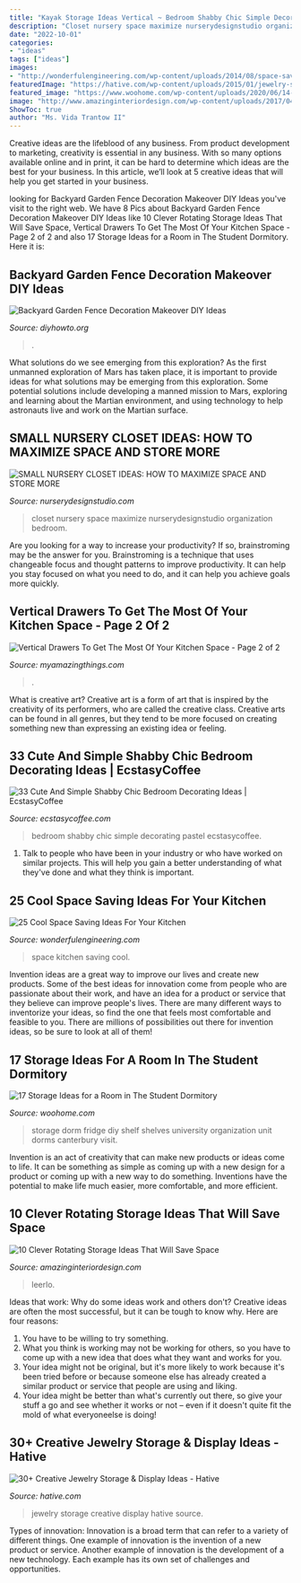 ```yaml
---
title: "Kayak Storage Ideas Vertical ~ Bedroom Shabby Chic Simple Decorating Pastel Ecstasycoffee"
description: "Closet nursery space maximize nurserydesignstudio organization bedroom"
date: "2022-10-01"
categories:
- "ideas"
tags: ["ideas"]
images:
- "http://wonderfulengineering.com/wp-content/uploads/2014/08/space-saving-in-kitchen-15.jpg"
featuredImage: "https://hative.com/wp-content/uploads/2015/01/jewelry-storage-display-ideas/20-jewelry-storage-display-ideas.jpg"
featured_image: "https://www.woohome.com/wp-content/uploads/2020/06/14-over-the-fridge-shelf.jpg"
image: "http://www.amazinginteriordesign.com/wp-content/uploads/2017/04/10-Clever-Rotating-Storage-Ideas-That-Will-Save-Space-3.jpg"
ShowToc: true
author: "Ms. Vida Trantow II"
---
```



Creative ideas are the lifeblood of any business. From product development to marketing, creativity is essential in any business. With so many options available online and in print, it can be hard to determine which ideas are the best for your business. In this article, we’ll look at 5 creative ideas that will help you get started in your business.

	

		
looking for Backyard Garden Fence Decoration Makeover DIY Ideas you've visit to the right web. We have 8 Pics about Backyard Garden Fence Decoration Makeover DIY Ideas like 10 Clever Rotating Storage Ideas That Will Save Space, Vertical Drawers To Get The Most Of Your Kitchen Space - Page 2 of 2 and also 17 Storage Ideas for a Room in The Student Dormitory. Here it is:
		
    
## Backyard Garden Fence Decoration Makeover DIY Ideas

<img loading=lazy src="https://www.diyhowto.org/wp-content/uploads/DIY-Metal-Flower-Garden-Fence-Decor-20-Fence-Decoration-Makeover-DIY-Ideas-DIYHowto.jpg" onerror="this.onerror=null;this.src='https://tse2.mm.bing.net/th?id=OIP.CfBWLJtQSjk-m2t2pbmnbwHaLH&amp;pid=15.1';" alt="Backyard Garden Fence Decoration Makeover DIY Ideas">

_Source: diyhowto.org_

>. 

	

What solutions do we see emerging from this exploration?
As the first unmanned exploration of Mars has taken place, it is important to provide ideas for what solutions may be emerging from this exploration. Some potential solutions include developing a manned mission to Mars, exploring and learning about the Martian environment, and using technology to help astronauts live and work on the Martian surface.

    
## SMALL NURSERY CLOSET IDEAS: HOW TO MAXIMIZE SPACE AND STORE MORE

<img loading=lazy src="http://www.nurserydesignstudio.com/wp-content/uploads/2019/04/small-nursery-closet-ideas-1-1.jpg" onerror="this.onerror=null;this.src='https://tse1.mm.bing.net/th?id=OIP.TpMLWBN9WSKnRoFX7-4EbwHaKH&amp;pid=15.1';" alt="SMALL NURSERY CLOSET IDEAS: HOW TO MAXIMIZE SPACE AND STORE MORE">

_Source: nurserydesignstudio.com_

>closet nursery space maximize nurserydesignstudio organization bedroom. 

	

Are you looking for a way to increase your productivity? If so, brainstroming may be the answer for you. Brainstroming is a technique that uses changeable focus and thought patterns to improve productivity. It can help you stay focused on what you need to do, and it can help you achieve goals more quickly.

    
## Vertical Drawers To Get The Most Of Your Kitchen Space - Page 2 Of 2

<img loading=lazy src="https://myamazingthings.com/wp-content/uploads/2017/01/pull-out.jpg" onerror="this.onerror=null;this.src='https://tse3.mm.bing.net/th?id=OIP.6lSZtf_5BKsvQRHFYsSUkwHaLH&amp;pid=15.1';" alt="Vertical Drawers To Get The Most Of Your Kitchen Space - Page 2 of 2">

_Source: myamazingthings.com_

>. 

	

What is creative art?
Creative art is a form of art that is inspired by the creativity of its performers, who are called the creative class. Creative arts can be found in all genres, but they tend to be more focused on creating something new than expressing an existing idea or feeling.

    
## 33 Cute And Simple Shabby Chic Bedroom Decorating Ideas | EcstasyCoffee

<img loading=lazy src="http://www.ecstasycoffee.com/wp-content/uploads/2016/08/Pastel-Blue-And-Pink-Bedroom-In-Shabby-Chic-Style.jpg" onerror="this.onerror=null;this.src='https://tse4.mm.bing.net/th?id=OIP.VWtcMpCdz0K9E8H0zrgr3QHaKW&amp;pid=15.1';" alt="33 Cute And Simple Shabby Chic Bedroom Decorating Ideas | EcstasyCoffee">

_Source: ecstasycoffee.com_

>bedroom shabby chic simple decorating pastel ecstasycoffee. 

	

1. Talk to people who have been in your industry or who have worked on similar projects. This will help you gain a better understanding of what they've done and what they think is important.

    
## 25 Cool Space Saving Ideas For Your Kitchen

<img loading=lazy src="http://wonderfulengineering.com/wp-content/uploads/2014/08/space-saving-in-kitchen-15.jpg" onerror="this.onerror=null;this.src='https://tse4.mm.bing.net/th?id=OIP.POHkswBpZUddq3_Y7OBOgwHaJ4&amp;pid=15.1';" alt="25 Cool Space Saving Ideas For Your Kitchen">

_Source: wonderfulengineering.com_

>space kitchen saving cool. 

	

Invention ideas are a great way to improve our lives and create new products. Some of the best ideas for innovation come from people who are passionate about their work, and have an idea for a product or service that they believe can improve people's lives. There are many different ways to inventorize your ideas, so find the one that feels most comfortable and feasible to you. There are millions of possibilities out there for invention ideas, so be sure to look at all of them!

    
## 17 Storage Ideas For A Room In The Student Dormitory

<img loading=lazy src="https://www.woohome.com/wp-content/uploads/2020/06/14-over-the-fridge-shelf.jpg" onerror="this.onerror=null;this.src='https://tse3.mm.bing.net/th?id=OIP.bLu8SeE2GhAOQSa3HFfUDAHaJ3&amp;pid=15.1';" alt="17 Storage Ideas for a Room in The Student Dormitory">

_Source: woohome.com_

>storage dorm fridge diy shelf shelves university organization unit dorms canterbury visit. 

	

Invention is an act of creativity that can make new products or ideas come to life. It can be something as simple as coming up with a new design for a product or coming up with a new way to do something. Inventions have the potential to make life much easier, more comfortable, and more efficient.

    
## 10 Clever Rotating Storage Ideas That Will Save Space

<img loading=lazy src="http://www.amazinginteriordesign.com/wp-content/uploads/2017/04/10-Clever-Rotating-Storage-Ideas-That-Will-Save-Space-3.jpg" onerror="this.onerror=null;this.src='https://tse1.mm.bing.net/th?id=OIP.OU1_VGP5hwDEwFQDc-_OMAHaLH&amp;pid=15.1';" alt="10 Clever Rotating Storage Ideas That Will Save Space">

_Source: amazinginteriordesign.com_

>leerlo. 

	

Ideas that work: Why do some ideas work and others don't?
Creative ideas are often the most successful, but it can be tough to know why. Here are four reasons:
1. You have to be willing to try something.
2. What you think is working may not be working for others, so you have to come up with a new idea that does what they want and works for you.
3. Your idea might not be original, but it's more likely to work because it's been tried before or because someone else has already created a similar product or service that people are using and liking.
4. Your idea might be better than what's currently out there, so give your stuff a go and see whether it works or not – even if it doesn't quite fit the mold of what everyoneelse is doing!

    
## 30+ Creative Jewelry Storage &amp; Display Ideas - Hative

<img loading=lazy src="https://hative.com/wp-content/uploads/2015/01/jewelry-storage-display-ideas/20-jewelry-storage-display-ideas.jpg" onerror="this.onerror=null;this.src='https://tse1.mm.bing.net/th?id=OIP.pADGwf9yBUzMI2G-0FArTQHaJ4&amp;pid=15.1';" alt="30+ Creative Jewelry Storage &amp; Display Ideas - Hative">

_Source: hative.com_

>jewelry storage creative display hative source. 

	

Types of innovation:
Innovation is a broad term that can refer to a variety of different things. One example of innovation is the invention of a new product or service. Another example of innovation is the development of a new technology. Each example has its own set of challenges and opportunities.


